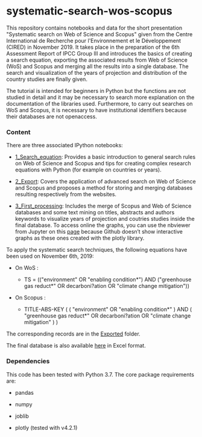 # systematic-search-wos-scopus
This repository contains notebooks and data for the short presentation "Systematic search on Web of Science and Scopus" given from the Centre International de Recherche pour l'Environnement et le Développement (CIRED) in November 2019. It takes place in the preparation of the 6th Assessment Report of IPCC Group III and introduces the basics of creating a search equation, exporting the associated results from Web of Science (WoS) and Scopus and merging all the results into a single database. The search and visualization of the years of projection and distribution of the country studies are finally given. <br>

The tutorial is intended for beginners in Python but the functions are not studied in detail and it may be necessary to search more explanation on the documentation of the libraries used. Furthermore, to carry out searches on WoS and Scopus, it is necessary to have institutional identifiers because their databases are not openaccess.

### Content

There are three associated IPython notebooks:

* [1_Search_equation](1_Search_equation.ipynb): Provides a basic introduction to general search rules on Web of Science and Scopus and tips for creating complex research equations with Python (for example on countries or years).

* [2_Export](2_Export.ipynb): Covers the application of advanced search on Web of Science and Scopus and proposes a method for storing and merging databases resulting respectively from the websites.

* [3_First_processing](3_First_processing.ipynb): Includes the merge of Scopus and Web of Science databases and some text mining on titles, abstracts and authors keywords to visualize years of projection and coutries studies inside the final database. To access online the graphs, you can use the nbviewer from Jupyter on this [page](https://nbviewer.jupyter.org/github/ClaireLepault/systematic-search-wos-scopus/blob/master/3_First_processing.ipynb) because Github doesn’t show interactive graphs as these ones created with the plotly library.

To apply the systematic search techniques, the following equations have been used on November 6th, 2019: 

* On WoS : <br>
  * TS = (("environment" OR "enabling condition*") AND ("greenhouse gas reduct*" OR decarboni?ation OR "climate change mitigation"))

* On Scopus : <br>
  * TITLE-ABS-KEY ( ( "environment" OR "enabling condition*" ) AND ( "greenhouse gas reduct*" OR decarboni?ation OR "climate change mitigation" ) )

The corresponding records are in the [Exported](Exported) folder.

The final database is also available [here](final_database.xlsx) in Excel format.

### Dependencies

This code has been tested with Python 3.7. The core package requirements are:

* pandas

* numpy 

* joblib

* plotly (tested with v4.2.1)
